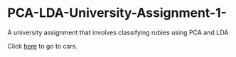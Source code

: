 # PCA-LDA-University-Assignment-1-
A university assignment that involves classifying rubies using PCA and LDA

Click <a href="cars.html">here</a> to go to cars.
